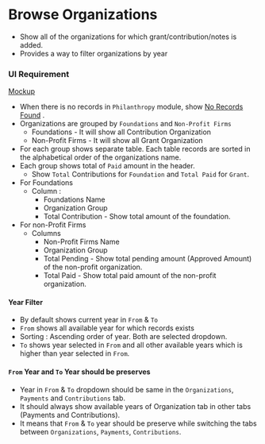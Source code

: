 # Browse Organizations

- Show all of the organizations for which grant/contribution/notes is added.
- Provides a way to filter organizations by year

### UI Requirement

[Mockup](https://drive.google.com/file/d/1U0Bjg3MQlEWGXmVy95_xpHXIhBvjkbi_/view?usp=sharing)

- When there is no records in `Philanthropy` module, show  [No Records Found](https://drive.google.com/file/d/1U21OMrZHaGVshmtDDp4qyu58Ei8faz1T/view?usp=sharing) .
- Organizations are grouped by `Foundations` and `Non-Profit Firms`
  - Foundations - It will show all Contribution Organization
  - Non-Profit Firms - It will show all Grant Organization
- For each group shows separate table. Each table records are sorted in the alphabetical order of the organizations name.
- Each group shows total of `Paid` amount  in the header.
  - Show `Total` Contributions for `Foundation` and `Total Paid` for `Grant`.
- For Foundations
  - Column : 
    - Foundations Name
    - Organization Group
    - Total Contribution - Show total amount of the foundation.
- For non-Profit Firms
  - Columns
    - Non-Profit Firms Name
    - Organization Group
    - Total Pending - Show total pending amount (Approved Amount) of the non-profit organization.
    - Total Paid - Show total paid amount of the non-profit organization.

#### Year Filter

- By default shows current year in `From` & `To`
- `From` shows all available year for which records exists 
- Sorting : Ascending order of year. Both are selected dropdown.
- `To` shows year selected in `From` and all other available years which is higher than year selected in `From`.



#### `From` Year and `To` Year should be preserves

- Year in `From` & `To` dropdown should be same in the `Organizations`, `Payments` and `Contributions` tab. 
- It should always show available years of Organization tab in other tabs (Payments and Contributions).
- It means that `From` & `To` year should be preserve while switching the tabs between `Organizations`, `Payments`, `Contributions`.


